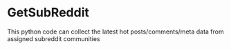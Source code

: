 # GetSubReddit
This python code can collect the latest hot posts/comments/meta data from assigned subreddit communities 
